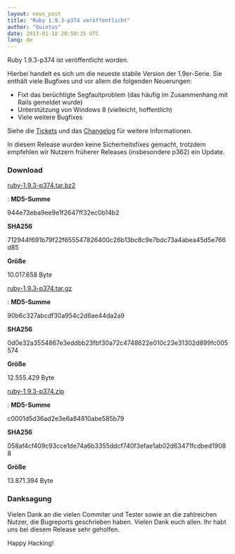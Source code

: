```yaml
---
layout: news_post
title: "Ruby 1.9.3-p374 veröffentlicht"
author: "Quintus"
date: 2013-01-18 20:50:15 UTC
lang: de
---
```


Ruby 1.9.3-p374 ist veröffentlicht worden.

Hierbei handelt es sich um die neueste stabile Version der 1.9er-Serie.
Sie enthält viele Bugfixes und vor allem die folgenden Neuerungen:

* Fixt das berüchtigte Segfaultproblem (das häufig im Zusammenhang mit
  Rails gemeldet wurde)
* Unterstützung von Windows 8 (vielleicht, hoffentlich)
* Viele weitere Bugfixes

Siehe die [Tickets][1] und das [Changelog][2] für weitere Informationen.

In diesem Release wurden keine Sicherheitsfixes gemacht, trotzdem
empfehlen wir Nutzern früherer Releases (insbesondere p362) ein Update.

### Download

[ruby-1.9.3-p374.tar.bz2][3]

: **MD5-Summe**

  944e73eba9ee9e1f2647ff32ec0b14b2

  **SHA256**

  712944f691b79f22f655547826400c26b13bc8c9e7bdc73a4abea45d5e766d85

  **Größe**

  10\.017.658 Byte

[ruby-1.9.3-p374.tar.gz][4]

: **MD5-Summe**

  90b6c327abcdf30a954c2d6ae44da2a9

  **SHA256**

  0d0e32a3554867e3eddbb23fbf30a72c4748622e010c23e31302d899fc005574

  **Größe**

  12\.555.429 Byte

[ruby-1.9.3-p374.zip][5]

: **MD5-Summe**

  c0001d5d36ad2e3e6a84810abe585b79

  **SHA256**

  058af4cf409c93cce1de74a6b3355ddcf740f3efae1ab02d63471fcdbed19088

  **Größe**

  13\.871.394 Byte

### Danksagung

Vielen Dank an die vielen Commiter und Tester sowie an die zahlreichen
Nutzer, die Bugreports geschrieben haben. Vielen Dank euch allen. Ihr
habt uns bei diesem Release sehr geholfen.

Happy Hacking!



[1]: https://bugs.ruby-lang.org/projects/ruby-193/issues?set_filter=1&amp;status_id=5 
[2]: http://svn.ruby-lang.org/repos/ruby/tags/v1_9_3_374/ChangeLog 
[3]: ftp://ftp.ruby-lang.org/pub/ruby/1.9/ruby-1.9.3-p374.tar.bz2 
[4]: ftp://ftp.ruby-lang.org/pub/ruby/1.9/ruby-1.9.3-p374.tar.gz 
[5]: ftp://ftp.ruby-lang.org/pub/ruby/1.9/ruby-1.9.3-p374.zip 
